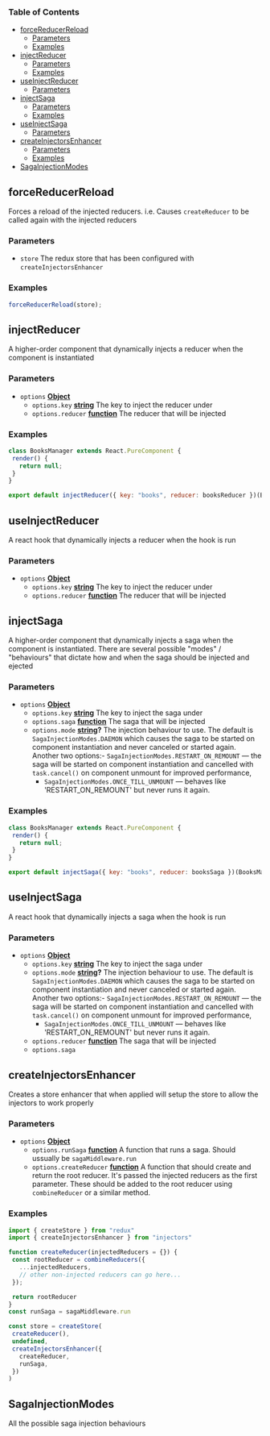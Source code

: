 <!-- Generated by documentation.js. Update this documentation by updating the source code. -->

### Table of Contents

-   [forceReducerReload][1]
    -   [Parameters][2]
    -   [Examples][3]
-   [injectReducer][4]
    -   [Parameters][5]
    -   [Examples][6]
-   [useInjectReducer][7]
    -   [Parameters][8]
-   [injectSaga][9]
    -   [Parameters][10]
    -   [Examples][11]
-   [useInjectSaga][12]
    -   [Parameters][13]
-   [createInjectorsEnhancer][14]
    -   [Parameters][15]
    -   [Examples][16]
-   [SagaInjectionModes][17]

## forceReducerReload

Forces a reload of the injected reducers. i.e. Causes `createReducer` to be
called again with the injected reducers

### Parameters

-   `store`  The redux store that has been configured with
                     `createInjectorsEnhancer`

### Examples

```javascript
forceReducerReload(store);
```

## injectReducer

A higher-order component that dynamically injects a reducer when the
component is instantiated

### Parameters

-   `options` **[Object][18]** 
    -   `options.key` **[string][19]** The key to inject the reducer under
    -   `options.reducer` **[function][20]** The reducer that will be injected

### Examples

```javascript
class BooksManager extends React.PureComponent {
 render() {
   return null;
 }
}

export default injectReducer({ key: "books", reducer: booksReducer })(BooksManager)
```

## useInjectReducer

A react hook that dynamically injects a reducer when the hook is run

### Parameters

-   `options` **[Object][18]** 
    -   `options.key` **[string][19]** The key to inject the reducer under
    -   `options.reducer` **[function][20]** The reducer that will be injected

## injectSaga

A higher-order component that dynamically injects a saga when the component
is instantiated. There are several possible "modes" / "behaviours" that
dictate how and when the saga should be injected and ejected

### Parameters

-   `options` **[Object][18]** 
    -   `options.key` **[string][19]** The key to inject the saga under
    -   `options.saga` **[function][20]** The saga that will be injected
    -   `options.mode` **[string][19]?** The injection behaviour to use. The default
        is `SagaInjectionModes.DAEMON` which causes the saga to be started on
        component instantiation and never canceled or started again. Another two
        options:-   `SagaInjectionModes.RESTART_ON_REMOUNT` — the saga will be started on
            component instantiation and cancelled with `task.cancel()` on component
            unmount for improved performance,
        -   `SagaInjectionModes.ONCE_TILL_UNMOUNT` — behaves like 'RESTART_ON_REMOUNT'
            but never runs it again.

### Examples

```javascript
class BooksManager extends React.PureComponent {
 render() {
   return null;
 }
}

export default injectSaga({ key: "books", reducer: booksSaga })(BooksManager)
```

## useInjectSaga

A react hook that dynamically injects a saga when the hook is run

### Parameters

-   `options` **[Object][18]** 
    -   `options.key` **[string][19]** The key to inject the saga under
    -   `options.mode` **[string][19]?** The injection behaviour to use. The default
        is `SagaInjectionModes.DAEMON` which causes the saga to be started on
        component instantiation and never canceled or started again. Another two
        options:-   `SagaInjectionModes.RESTART_ON_REMOUNT` — the saga will be started on
            component instantiation and cancelled with `task.cancel()` on component
            unmount for improved performance,
        -   `SagaInjectionModes.ONCE_TILL_UNMOUNT` — behaves like 'RESTART_ON_REMOUNT'
            but never runs it again.
    -   `options.reducer` **[function][20]** The saga that will be injected
    -   `options.saga`  

## createInjectorsEnhancer

Creates a store enhancer that when applied will setup the store to allow the
injectors to work properly

### Parameters

-   `options` **[Object][18]** 
    -   `options.runSaga` **[function][20]** A function that runs a saga. Should ussually be `sagaMiddleware.run`
    -   `options.createReducer` **[function][20]** A function that should create and
                                                return the root reducer. It's passed the injected reducers as the first
                                                parameter. These should be added to the root reducer using `combineReducer`
                                                or a similar method.

### Examples

```javascript
import { createStore } from "redux"
import { createInjectorsEnhancer } from "injectors"

function createReducer(injectedReducers = {}) {
 const rootReducer = combineReducers({
   ...injectedReducers,
   // other non-injected reducers can go here...
 });

 return rootReducer
}
const runSaga = sagaMiddleware.run

const store = createStore(
 createReducer(),
 undefined,
 createInjectorsEnhancer({ 
   createReducer,
   runSaga,
 })
)
```

## SagaInjectionModes

All the possible saga injection behaviours

[1]: #forcereducerreload

[2]: #parameters

[3]: #examples

[4]: #injectreducer

[5]: #parameters-1

[6]: #examples-1

[7]: #useinjectreducer

[8]: #parameters-2

[9]: #injectsaga

[10]: #parameters-3

[11]: #examples-2

[12]: #useinjectsaga

[13]: #parameters-4

[14]: #createinjectorsenhancer

[15]: #parameters-5

[16]: #examples-3

[17]: #sagainjectionmodes

[18]: https://developer.mozilla.org/docs/Web/JavaScript/Reference/Global_Objects/Object

[19]: https://developer.mozilla.org/docs/Web/JavaScript/Reference/Global_Objects/String

[20]: https://developer.mozilla.org/docs/Web/JavaScript/Reference/Statements/function

